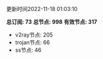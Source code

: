 更新时间2022-11-18 01:03:10

**总订阅: 73**
**总节点: 998**
**有效节点: 317**
- v2ray节点: 205
- trojan节点: 66
- ss节点: 46
